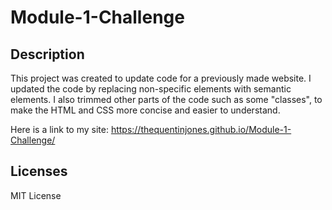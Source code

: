 # Module-1-Challenge

## Description

   This project was created to update code for a previously made website. I updated the code by replacing non-specific elements with semantic elements. I also trimmed
   other parts of the code such as some "classes", to make the HTML and CSS more concise and easier to understand.
   
   Here is a link to my site: https://thequentinjones.github.io/Module-1-Challenge/
   
## Licenses

   MIT License
